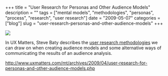 +++
title = "User Research for Personas and Other Audience Models"
description = ""
tags = ["mental models", "methodologies", "personas", "process", "research", "user research"]
date = "2009-05-07"
categories = ["blog"]
slug = "user-research-personas-and-other-audience-models"
+++



  <div class="notebook-screenshot"><a href="http://www.uxmatters.com/mt/archives/2009/04/user-research-for-personas-and-other-audience-models.php"><img src="/media/bluga/wt4a03272610c42.jpg"/></a></div><p>In UX Matters, Steve Baty describes the <a href="http://www.uxmatters.com/mt/archives/2009/04/user-research-for-personas-and-other-audience-models.php">user research methodologies</a> we can draw on when creating audience models and some alternative ways of communicating the results of an audience analysis.</p>
    
  <a href="http://www.uxmatters.com/mt/archives/2009/04/user-research-for-personas-and-other-audience-models.php">http://www.uxmatters.com/mt/archives/2009/04/user-research-for-personas-and-other-audience-models.php</a>
